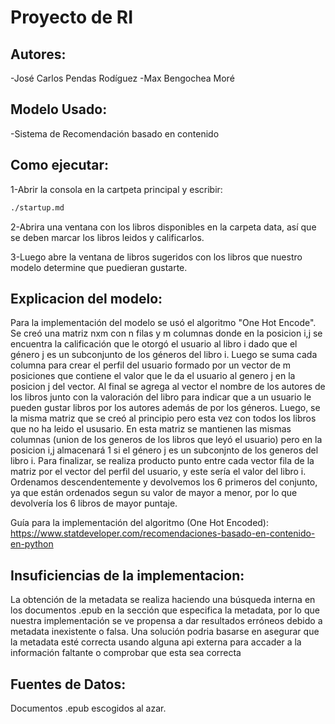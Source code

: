 # Proyecto de RI

## Autores:
-José Carlos Pendas Rodíguez
-Max Bengochea Moré

## Modelo Usado:
-Sistema de Recomendación basado en contenido
## Como ejecutar:
1-Abrir la consola en la cartpeta principal y escribir:
```bash
./startup.md
```
2-Abrira una ventana con los libros disponibles en la carpeta data, así que se deben marcar los libros leidos y calificarlos.

3-Luego abre la ventana de libros sugeridos con los libros que nuestro modelo determine que puedieran gustarte.

## Explicacion del modelo:
Para la implementación del modelo se usó el algoritmo "One Hot Encode". Se creó una matriz nxm con n filas y m columnas donde en la posicion i,j se encuentra la calificación que le otorgó el usuario al libro i dado que el género j es un subconjunto de los géneros del libro i. Luego se suma cada columna para crear el perfil del usuario formado por un vector de m posiciones que contiene el valor que le da el usuario al genero j en la posicion j del vector. Al final se agrega al vector el nombre de los autores de los libros junto con la valoración del libro para indicar que a un usuario le pueden gustar libros por los autores además de por los géneros. Luego, se la misma matriz que se creó al principio pero esta vez con todos los libros que no ha leido el ususario. En esta matriz se mantienen las mismas columnas (union de los generos de los libros que leyó el usuario) pero en la posicion i,j almacenará 1 si el género j es un subconjnto de los generos del libro i. Para finalizar, se realiza producto punto entre cada vector fila de la matriz por el vector del perfil del usuario, y este sería el valor del libro i. Ordenamos descendentemente y devolvemos los 6 primeros del conjunto, ya que están ordenados segun su valor de mayor a menor, por lo que devolvería los 6 libros de mayor puntaje.

Guía para la implementación del algoritmo (One Hot Encoded):
https://www.statdeveloper.com/recomendaciones-basado-en-contenido-en-python

## Insuficiencias de la implementacion:
La obtención de la metadata se realiza haciendo una búsqueda interna en los documentos .epub en la sección que especifica la metadata, por lo que nuestra implementación se ve propensa a dar resultados erróneos debido a metadata inexistente o falsa. Una solución podria basarse en asegurar que la metadata esté correcta usando alguna api externa para accader a la información faltante o comprobar que esta sea correcta

## Fuentes de Datos:
Documentos .epub escogidos al azar.

